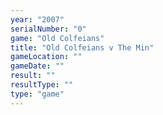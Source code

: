 ```yaml
---
year: "2007"
serialNumber: "0" 
game: "Old Colfeians"
title: "Old Colfeians v The Min"
gameLocation: ""
gameDate: ""
result: ""
resultType: ""
type: "game"
---
```

